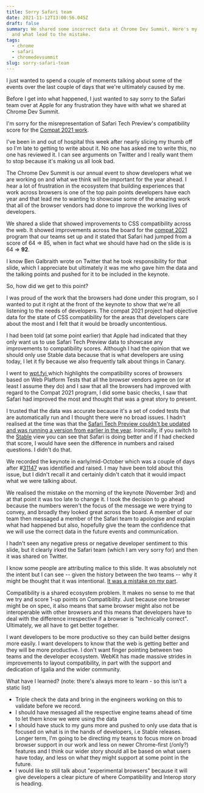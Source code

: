 ```yaml
---
title: Sorry Safari team
date: 2021-11-12T13:00:56.045Z
draft: false
summary: We shared some incorrect data at Chrome Dev Summit. Here's my apology
  and what lead to the mistake.
tags:
  - chrome
  - safari
  - chromedevsummit
slug: sorry-safari-team
---
```

I just wanted to spend a couple of moments talking about some of the events over the last couple of days that we're ultimately caused by me.

Before I get into what happened, I just wanted to say sorry to the Safari team over at Apple for any frustration they have with what we shared at Chrome Dev Summit. 

I'm sorry for the misrepresentation of Safari Tech Preview's compatibility score for the [Compat 2021 work](https://wpt.fyi/compat2021?feature=summary).

I've been in and out of hospital this week after nearly slicing my thumb off so I'm late to getting to write about it. No one has asked me to write this, no one has reviewed it. I can see arguments on Twitter and I really want them to stop because it's making us all look bad.

The Chrome Dev Summit is our annual event to show developers what we are working on and what we think will be important for the year ahead. I hear a lot of frustration in the ecosystem that building experiences that work across browsers is one of the top pain points developers have each year and that lead me to wanting to showcase some of the amazing work that all of the browser vendors had done to improve the working lives of developers.

We shared a slide that showed improvements to CSS compatibility across the web. It showed improvements across the board for the [compat 2021](https://web.dev/compat2021/) program that our teams set up and it stated that Safari had jumped from a score of 64 => 85, when in fact what we should have had on the slide is is 64 => **92**.

I know Ben Galbraith wrote on Twitter that he took responsibility for that slide, which I appreciate but ultimately it was me who gave him the data and the talking points and pushed for it to be included in the keynote.

So, how did we get to this point?

I was proud of the work that the browsers had done under this program, so I wanted to put it right at the front of the keynote to show that we're all listening to the needs of developers. The compat 2021 project had objective data for the state of CSS compatibility for the areas that developers care about the most and I felt that it would be broadly uncontentious.

I had been told (at some point earlier) that Apple had indicated that they only want us to use Safari Tech Preview data to showcase any improvements to compatibility scores. Although I  had the opinion that we should only use Stable data because that is what developers are using today, I let it fly because we also frequently talk about things in Canary.

I went to [wpt.fyi ](https://wpt.fyi)which highlights the compatibility scores of browsers based on Web Platform Tests that all the browser vendors agree on (or at least I assume they do) and I saw that all the browsers had improved with regard to the Compat 2021 program, I did some basic checks, I saw that Safari had improved the most and thought that was a great story to present.

I trusted that the data was accurate because it's a set of coded tests that are automatically run and I thought there were no broad issues. I hadn't realised at the time was that the [Safari Tech Preview couldn't be updated and was running a version from earlier in the year](https://github.com/web-platform-tests/wpt/issues/31147). Ironically, if you switch to the [Stable](https://wpt.fyi/compat2021?feature=summary&stable) view you can see that Safari is doing better and if I had checked that score, I would have seen the difference in numbers and raised questions. I didn't do that.

We recorded the keynote in early/mid-October which was a couple of days after #[31147](https://github.com/web-platform-tests/wpt/issues/31147) was identified and raised. I may have been told about this issue, but I didn't recall it and certainly didn't catch that it would impact what we were talking about.

We realised the mistake on the morning of the keynote (November 3rd) and at that point it was too late to change it. I took the decision to go ahead because the numbers weren't the focus of the message we were trying to convey, and broadly they looked great across the board. A member of our team then messaged a member of the Safari team to apologise and explain what had happened but also, hopefully give the team the confidence that we will use the correct data in the future events and communication.

I hadn't seen any negative press or negative developer sentiment to this slide, but it clearly irked the Safari team (which I am very sorry for) and then it was shared on Twitter.

I know some people are attributing malice to this slide. It was absolutely not the intent but I can see -- given the history between the two teams -- why it might be thought that it was intentional. [It was a mistake on my part](https://en.wikipedia.org/wiki/Hanlon%27s_razor).

Compatibility is a shared ecosystem problem. It makes no sense to me that we try and score 1-up points on Compatibility. Just because one browser might be on spec, it also means that same browser might also not be interoperable with other browsers and this means that developers have to deal with the difference irrespective if a browser is "technically correct". Ultimately, we all have to get better together.

I want developers to be more productive so they can build better designs more easily. I want developers to know that the web is getting better and they will be more productive. I don't want finger pointing between two teams and the developer ecosystem. WebKit has made massive strides in improvements to layout compatibility, in part with the support and dedication of Igalia and the wider community. 

What have I learned? (note: there's always more to learn - so this isn't a static list)

* Triple check the data and bring in the engineers working on this to validate before we record.
* I should have messaged all the respective engine teams ahead of time to let them know we were using the data
* I should have stuck to my guns more and pushed to only use data that is focused on what is in the hands of developers, i.e Stable releases. Longer term, I'm going to be directing my teams to focus more on broad browser support in our work and less on newer Chrome-first (/only?) features and I think our wider story should all be based on what users have today, and less on what they might support at some point in the future.
* I would like to still talk about "experimental browsers" because it will give developers a clear picture of where Compatibility and Interop story is heading.

